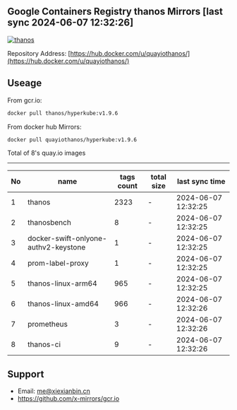 Google Containers Registry thanos Mirrors [last sync 2024-06-07 12:32:26]
-------

[![thanos](https://github.com/x-mirrors/gcr.io/actions/workflows/quay.io-thanos.yml/badge.svg?branch=main)](https://github.com/x-mirrors/gcr.io/actions/workflows/quay.io-thanos.yml)

Repository Address: [https://hub.docker.com/u/quayiothanos/](https://hub.docker.com/u/quayiothanos/)

Useage
-------

From gcr.io:
```bash
docker pull thanos/hyperkube:v1.9.6
```

From docker hub Mirrors:
```bash
docker pull quayiothanos/hyperkube:v1.9.6
```

Total of 8's quay.io images

-------

| No  | name | tags count | total size | last sync time |
| --- | ----- | ---------- | ---------- | -------------- |
| 1 | thanos | 2323 | - | 2024-06-07 12:32:25 |
| 2 | thanosbench | 8 | - | 2024-06-07 12:32:25 |
| 3 | docker-swift-onlyone-authv2-keystone | 1 | - | 2024-06-07 12:32:25 |
| 4 | prom-label-proxy | 1 | - | 2024-06-07 12:32:25 |
| 5 | thanos-linux-arm64 | 965 | - | 2024-06-07 12:32:25 |
| 6 | thanos-linux-amd64 | 966 | - | 2024-06-07 12:32:26 |
| 7 | prometheus | 3 | - | 2024-06-07 12:32:26 |
| 8 | thanos-ci | 9 | - | 2024-06-07 12:32:26 |

Support
-------

- Email: me@xiexianbin.cn
- https://github.com/x-mirrors/gcr.io
